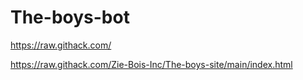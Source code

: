 # The-boys-bot

https://raw.githack.com/


https://raw.githack.com/Zie-Bois-Inc/The-boys-site/main/index.html
